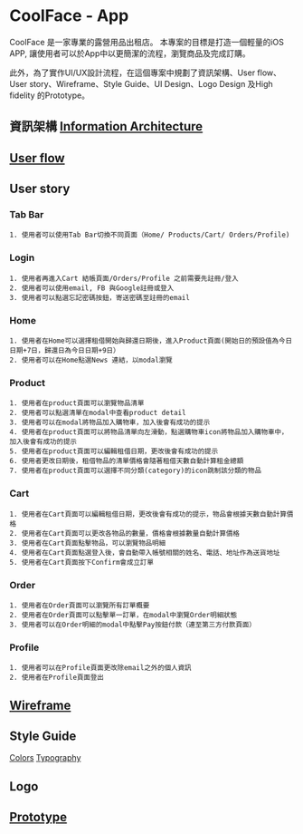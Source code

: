 # CoolFace - App

CoolFace 是一家專業的露營用品出租店。
本專案的目標是打造一個輕量的iOS APP, 讓使用者可以於App中以更簡潔的流程，瀏覽商品及完成訂購。

此外，為了實作UI/UX設計流程，在這個專案中規劃了資訊架構、User flow、User story、Wireframe、Style Guide、UI Design、Logo Design 及High fidelity 的Prototype。

## 資訊架構 [Information Architecture](IA.png)

## [User flow](UserFlow.png)

## User story

###   Tab Bar
	1. 使用者可以使用Tab Bar切換不同頁面（Home/ Products/Cart/ Orders/Profile)

###   Login
	1. 使用者再進入Cart 結帳頁面/Orders/Profile 之前需要先註冊/登入
	2. 使用者可以使用email, FB 與Google註冊或登入
	3. 使用者可以點選忘記密碼按鈕，寄送密碼至註冊的email

###   Home
	1. 使用者在Home可以選擇租借開始與歸還日期後，進入Product頁面(開始日的預設值為今日日期+7日，歸還日為今日日期+9日）
	2. 使用者可以在Home點選News 連結，以modal瀏覽
###   Product
	1. 使用者在product頁面可以瀏覽物品清單
	2. 使用者可以點選清單在modal中查看product detail
	3. 使用者可以在modal將物品加入購物車，加入後會有成功的提示
	4. 使用者在product頁面可以將物品清單向左滑動，點選購物車icon將物品加入購物車中，加入後會有成功的提示
	5. 使用者在product頁面可以編輯租借日期，更改後會有成功的提示
	6. 使用者更改日期後，租借物品的清單價格會隨著租借天數自動計算租金總額
	7. 使用者在product頁面可以選擇不同分類(category)的icon跳制該分類的物品
###   Cart
	1. 使用者在Cart頁面可以編輯租借日期，更改後會有成功的提示，物品會根據天數自動計算價格
	2. 使用者在Cart頁面可以更改各物品的數量，價格會根據數量自動計算價格
	3. 使用者在Cart頁面點擊物品，可以瀏覽物品明細
	4. 使用者在Cart頁面點選登入後，會自動帶入帳號相關的姓名、電話、地址作為送貨地址
	5. 使用者在Cart頁面按下Confirm會成立訂單
###   Order
	1. 使用者在Order頁面可以瀏覽所有訂單概要
	2. 使用者在Order頁面可以點擊單一訂單，在modal中瀏覽Order明細狀態
	3. 使用者可以在Order明細的modal中點擊Pay按鈕付款（連至第三方付款頁面）
###   Profile
	1. 使用者可以在Profile頁面更改除email之外的個人資訊
	2. 使用者在Profile頁面登出



## [Wireframe](wireframe.png)

## Style Guide
  [Colors](colors.png)    [Typography](Typography.png)
  
## Logo

## [Prototype](https://projects.invisionapp.com/share/U5T17318316AQ7#/screens)

